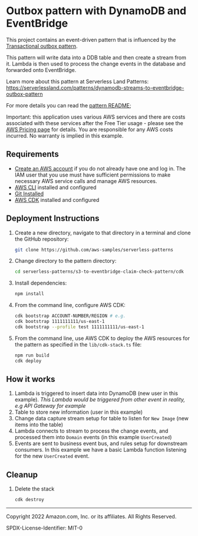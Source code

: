 # Outbox pattern with DynamoDB and EventBridge
This project contains an event-driven pattern that is influenced by the [Transactional outbox pattern](https://microservices.io/patterns/data/transactional-outbox.html). 

This pattern will write data into a DDB table and then create a stream from it. Lambda is then used to process the change events in the database and forwarded onto EventBridge.

Learn more about this pattern at Serverless Land Patterns: https://serverlessland.com/patterns/dynamodb-streams-to-eventbridge-outbox-pattern

For more details you can read the [pattern README](./cdk/README.md);

Important: this application uses various AWS services and there are costs associated with these services after the Free Tier usage - please see the [AWS Pricing page](https://aws.amazon.com/pricing/) for details. You are responsible for any AWS costs incurred. No warranty is implied in this example.


## Requirements

- [Create an AWS account](https://portal.aws.amazon.com/gp/aws/developer/registration/index.html) if you do not already have one and log in. The IAM user that you use must have sufficient permissions to make necessary AWS service calls and manage AWS resources.
- [AWS CLI](https://docs.aws.amazon.com/cli/latest/userguide/install-cliv2.html) installed and configured
- [Git Installed](https://git-scm.com/book/en/v2/Getting-Started-Installing-Git)
- [AWS CDK](https://docs.aws.amazon.com/cdk/latest/guide/cli.html) installed and configured

## Deployment Instructions

1. Create a new directory, navigate to that directory in a terminal and clone the GitHub repository:
   ```bash
   git clone https://github.com/aws-samples/serverless-patterns
   ```
2. Change directory to the pattern directory:
   ```bash
   cd serverless-patterns/s3-to-eventbridge-claim-check-pattern/cdk
   ```
3. Install dependencies:
   ```bash
   npm install
   ```
4. From the command line, configure AWS CDK:
   ```bash
   cdk bootstrap ACCOUNT-NUMBER/REGION # e.g.
   cdk bootstrap 1111111111/us-east-1
   cdk bootstrap --profile test 1111111111/us-east-1
   ```
5. From the command line, use AWS CDK to deploy the AWS resources for the pattern as specified in the `lib/cdk-stack.ts` file:

   ```bash
   npm run build
   cdk deploy
   ```

## How it works

1. Lambda is triggered to insert data into DynamoDB (new user in this example). _This Lambda would be triggered from other event in reality, e.g API Gateway for example_
1. Table to store new information (user in this example)
1. Change data capture stream setup for table to listen for `New Image` (new items into the table)
1. Lambda connects to stream to process the change events, and processed them into `Domain` events (in this example `UserCreated`)
1. Events are sent to business event bus, and rules setup for downstream consumers. In this example we have a basic Lambda function listening for the new `UserCreated` event.

## Cleanup

1. Delete the stack
   ```bash
   cdk destroy
   ```

---

Copyright 2022 Amazon.com, Inc. or its affiliates. All Rights Reserved.

SPDX-License-Identifier: MIT-0